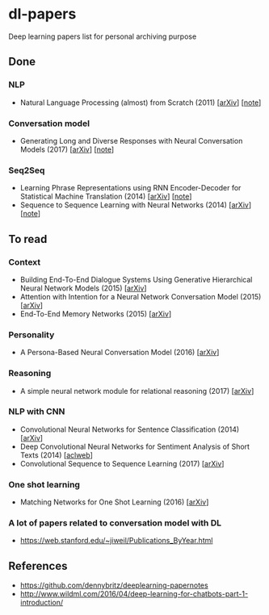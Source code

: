 # dl-papers
Deep learning papers list for personal archiving purpose

## Done

### NLP
- Natural Language Processing (almost) from Scratch (2011) [[arXiv](https://arxiv.org/abs/1103.0398)] [[note](/notes/nlp_from_scratch.md)]

### Conversation model
- Generating Long and Diverse Responses with Neural Conversation Models (2017) [[arXiv](https://arxiv.org/abs/1701.03185)] [[note](/notes/generate_long_diverse_resp.md)]

### Seq2Seq
- Learning Phrase Representations using RNN Encoder-Decoder for Statistical Machine Translation (2014) [[arXiv](https://arxiv.org/abs/1406.1078)] [[note](/notes/seq2seq.md)]
- Sequence to Sequence Learning with Neural Networks (2014) [[arXiv](https://arxiv.org/abs/1409.3215)] [[note](/notes/seq2seq.md)]


## To read

### Context
- Building End-To-End Dialogue Systems Using Generative Hierarchical Neural Network Models (2015) [[arXiv](https://arxiv.org/abs/1507.04808)]
- Attention with Intention for a Neural Network Conversation Model (2015) [[arXiv](https://arxiv.org/abs/1510.08565)]
- End-To-End Memory Networks (2015) [[arXiv](https://arxiv.org/abs/1503.08895)]

### Personality
- A Persona-Based Neural Conversation Model (2016) [[arXiv](https://arxiv.org/abs/1603.06155)]

### Reasoning
- A simple neural network module for relational reasoning (2017) [[arXiv](https://arxiv.org/abs/1706.01427)]  

### NLP with CNN
- Convolutional Neural Networks for Sentence Classification (2014) [[arXiv](https://arxiv.org/abs/1408.5882)]
- Deep Convolutional Neural Networks for Sentiment Analysis of Short Texts (2014) [[aclweb](http://www.aclweb.org/anthology/C14-1008)]
- Convolutional Sequence to Sequence Learning (2017) [[arXiv](https://arxiv.org/abs/1705.03122)]

### One shot learning
- Matching Networks for One Shot Learning (2016) [[arXiv](https://arxiv.org/abs/1606.04080)]

### A lot of papers related to conversation model with DL
- https://web.stanford.edu/~jiweil/Publications_ByYear.html


## References  
- https://github.com/dennybritz/deeplearning-papernotes
- http://www.wildml.com/2016/04/deep-learning-for-chatbots-part-1-introduction/  
